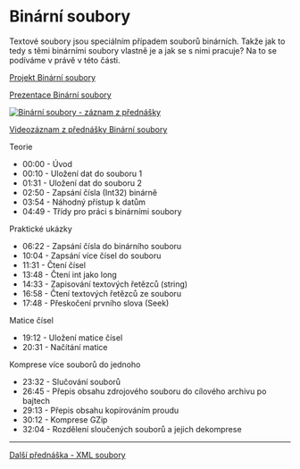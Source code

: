 # Binární soubory

Textové soubory jsou speciálním případem souborů binárních. Takže jak to tedy s těmi binárními soubory vlastně je a jak se s nimi pracuje? Na to se podíváme v právě v této části.

[Projekt Binární soubory](https://github.com/PetrVobornik/prednasky/tree/master/ZakladyCs/11-SouboryBinarni/Soubory3)

[Prezentace Binární soubory](https://github.com/PetrVobornik/prednasky/blob/master/ZakladyCs/11-SouboryBinarni/soubory-binarni.ppsx)

[![Binární soubory - záznam z přednášky](https://img.youtube.com/vi/jOrlylRYjPc/0.jpg)](https://youtu.be/jOrlylRYjPc)

[Videozáznam z přednášky Binární soubory](https://youtu.be/jOrlylRYjPc)


Teorie
* 00:00 - Úvod
* 00:10 - Uložení dat do souboru 1
* 01:31 - Uložení dat do souboru 2
* 02:50 - Zapsání čísla (Int32) binárně
* 03:54 - Náhodný přístup k datům
* 04:49 - Třídy pro práci s binárními soubory

Praktické ukázky
* 06:22 - Zapsání čísla do binárního souboru
* 10:04 - Zapsání více čísel do souboru
* 11:31 - Čtení čísel
* 13:48 - Čtení int jako long
* 14:33 - Zapisování textových řetězců (string)
* 16:58 - Čtení textových řetězců ze souboru
* 17:48 - Přeskočení prvního slova (Seek)

Matice čísel
* 19:12 - Uložení matice čísel
* 20:31 - Načítání matice

Komprese více souborů do jednoho
* 23:32 - Slučování souborů
* 26:45 - Přepis obsahu zdrojového souboru do cílového archivu po bajtech
* 29:13 - Přepis obsahu kopírováním proudu
* 30:12 - Komprese GZip
* 32:04 - Rozdělení sloučených souborů a jejich dekomprese

---

[Další přednáška - XML soubory](https://github.com/PetrVobornik/prednasky/tree/master/ZakladyCs/12-SouboryXML)
